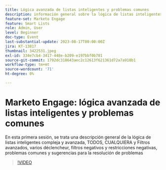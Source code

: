 ```yaml
---
title: Lógica avanzada de listas inteligentes y problemas comunes
description: información general sobre la lógica de listas inteligentes compleja y avanzada, TODOS, CUALQUIER y Filtros avanzados, varios déclencheur, filtros negativos y restricciones negativas, problemas comunes y sugerencias para la resolución de problemas
feature-set: Marketo Engage
feature: Smart Lists
role: Admin, User
level: Beginner
doc-type: Event
last-substantial-update: 2023-08-17T00:00:00Z
jira: KT-13817
thumbnail: 3422531.jpeg
exl-id: 334e7cb4-3417-448e-b209-e197bbf0b781
source-git-commit: 1792dc318643aec2c12613f621361d72a7a918b1
workflow-type: tm+mt
source-wordcount: '71'
ht-degree: 0%

---
```


# Marketo Engage: lógica avanzada de listas inteligentes y problemas comunes

En esta primera sesión, se trata una descripción general de la lógica de listas inteligentes compleja y avanzada, TODOS, CUALQUIERA y Filtros avanzados, varios déclencheur, filtros negativos y restricciones negativas, problemas comunes y sugerencias para la resolución de problemas

>[!VIDEO](https://video.tv.adobe.com/v/3422531/?learn=on)
